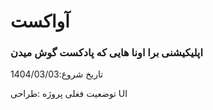 <h1>آواکست</h1>
<h3>اپلیکیشنی برا اونا هایی که پادکست گوش میدن</h3>
<p>تاریخ شروع:1404/03/03</p>
<p>توضعیت فغلی پروژه :طراحی UI</p>
